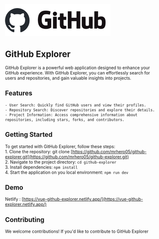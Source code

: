 ![Github Explorer](/src/assets/images/Logo.png "Github Explorer Logo")

# GitHub Explorer

GitHub Explorer is a powerful web application designed to enhance your GitHub experience. With GitHub Explorer, you can effortlessly search for users and repositories, and gain valuable insights into projects.

## Features
    - User Search: Quickly find GitHub users and view their profiles.
    - Repository Search: Discover repositories and explore their details.
    - Project Information: Access comprehensive information about repositories, including stars, forks, and contributors.

## Getting Started
To get started with GitHub Explorer, follow these steps:<br>
    1. Clone the repository: git clone [https://github.com/mrhero05/github-explorer.git](https://github.com/mrhero05/github-explorer.git)<br>
    2. Navigate to the project directory: `cd github-explorer`<br>
    3. Install dependencies: `npm install`<br>
    4. Start the application on you local environment: `npm run dev`

## Demo
Netlify : [https://vue-github-explorer.netlify.app/](https://vue-github-explorer.netlify.app/)


## Contributing
We welcome contributions! If you'd like to contribute to GitHub Explorer
